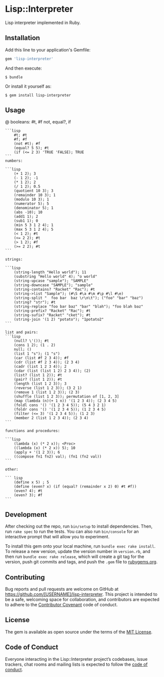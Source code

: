 # Lisp::Interpreter
Lisp interpreter implemented in Ruby.

## Installation

Add this line to your application's Gemfile:

```ruby
gem 'lisp-interpreter'
```

And then execute:

    $ bundle

Or install it yourself as:

    $ gem install lisp-interpreter

## Usage
@
    booleans:
        #t, #f
        not, equal?, if
        
    ```lisp
        #t; #t
        #f; #f
        (not #t); #f
        (equal? 5 5); #t
        (if (<= 2 3) 'TRUE 'FALSE); TRUE
    ```
    numbers:
    
    ```lisp
        (+ 1 2); 3
        (- 1 2); -1
        (* 1 2); 2
        (/ 1 2); 0.5
        (quotient 10 3); 3
        (remainder 10 3); 1
        (modulo 10 3); 1
        (numerator 5); 5
        (denominator 5); 1
        (abs -10); 10
        (add1 1); 2
        (sub1 1); 0
        (min 5 3 1 2 4); 1
        (max 5 3 1 2 4); 5
        (< 1 2); #t
        (<= 2 2); #t
        (> 1 2); #f
        (>= 2 2); #t
    ```
    
    strings:
    
    ```lisp
        (string-length "Hello world"); 11
        (substring "Hello world" 4); "o world"
        (string-upcase "sample"); "SAMPLE"
        (string-downcase "SAMPLE"); "sample"
        (string-contains? "Racket" "Rac"); #t
        (string->list "Sample"); (#\S #\a #\m #\p #\l #\e)
        (string-split "  foo bar  baz \r\n\t"); ("foo" "bar" "baz")
        (string? "str"); #t
        (string-replace "foo bar baz" "bar" "blah"); "foo blah baz"
        (string-prefix? "Racket" "Rac"); #t
        (string-sufix? "Racket" "cket"); #t
        (string-join '(1 2) "potato"); "1potato2"
    ```
    
    list and pairs:
    ```lisp
        (null? \'()); #t
        (cons 1 2); (1 . 2)
        null; ()
        (list 1 "s"); (1 "s")
        (car (list #f 2 3 4)); #f
        (cdr (list #f 2 3 4)); (2 3 4)
        (cadr (list 1 2 3 4)); 2
        (cdar (list (list 1 2) 2 3 4)); (2)
        (list? (list 1 2)); #t
        (pair? (list 1 2)); #t
        (length (list 1 2 3)); 3
        (reverse (list 1 2 3)); (3 2 1)
        (remove 1 (list 1 2 3)); (2 3)
        (shuffle (list 1 2 3)); permutation of [1, 2, 3]
        (map (lambda (n)(+ 1 n)) '(1 2 3 4)); (2 3 4 5)
        (foldl cons '() '(1 2 3 4 5)); (5 4 3 2 1)
        (foldr cons '() '(1 2 3 4 5)); (1 2 3 4 5)
        (filter (<= 3) '(1 2 3 4 5)); (1 2 3)
        (member 2 (list 1 2 3 4)); (2 3 4)
    ```
    
    functions and procedures:
    
    ```lisp
        (lambda (x) (* 2 x)); <Proc>
        ((lambda (x) (* 2 x)) 5); 10
        (apply + '(1 2 3)); 6
        ((compose fn1 fn2) val); (fn1 (fn2 val))
    ```
    
    other:
    
    ``` lisp
        (define x 5) ; 5
        (define (even? x) (if (equal? (remainder x 2) 0) #t #f))
        (even? 4); #t
        (even? 3); #f
    ```
    
## Development

After checking out the repo, run `bin/setup` to install dependencies. Then, run `rake spec` to run the tests. You can also run `bin/console` for an interactive prompt that will allow you to experiment.

To install this gem onto your local machine, run `bundle exec rake install`. To release a new version, update the version number in `version.rb`, and then run `bundle exec rake release`, which will create a git tag for the version, push git commits and tags, and push the `.gem` file to [rubygems.org](https://rubygems.org).

## Contributing

Bug reports and pull requests are welcome on GitHub at https://github.com/[USERNAME]/lisp-interpreter. This project is intended to be a safe, welcoming space for collaboration, and contributors are expected to adhere to the [Contributor Covenant](http://contributor-covenant.org) code of conduct.

## License

The gem is available as open source under the terms of the [MIT License](http://opensource.org/licenses/MIT).

## Code of Conduct

Everyone interacting in the Lisp::Interpreter project’s codebases, issue trackers, chat rooms and mailing lists is expected to follow the [code of conduct](https://github.com/[USERNAME]/lisp-interpreter/blob/master/CODE_OF_CONDUCT.md).
